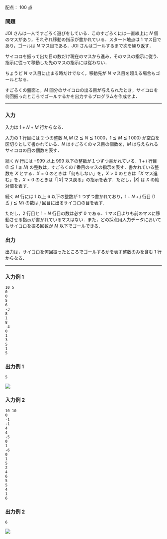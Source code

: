 配点： $100$ 点

### 問題
JOI さんは一人ですごろく遊びをしている．このすごろくには一直線上に $N$ 個のマスがあり，それぞれ移動の指示が書かれている．スタート地点は $1$ マス目であり，ゴールは $N$ マス目である．JOI さんはゴールするまで次を繰り返す．

サイコロを振って出た目の数だけ現在のマスから進み，そのマスの指示に従う．指示に従って移動した先のマスの指示には従わない．

ちょうど $N$ マス目に止まる時だけでなく，移動先が $N$ マス目を超える場合もゴールとなる．

すごろくの盤面と，$M$ 回分のサイコロの出る目が与えられたとき，サイコロを何回振ったところでゴールするかを出力するプログラムを作成せよ．

---

### 入力
入力は $1 + N + M$ 行からなる．

入力の $1$ 行目には $2$ つの整数 $N,M$ ($2 \leqq N \leqq 1\,000$，$1 \leqq M \leqq 1\,000$) が空白を区切りとして書かれている．$N$ はすごろくのマス目の個数を，$M$ は与えられるサイコロの目の個数を表す．

続く $N$ 行には $-999$ 以上 $999$ 以下の整数が１つずつ書かれている．$1+i$ 行目 ($1 \leqq i \leqq N$) の整数は，すごろくの $i$ 番目のマスの指示を表す．書かれている整数を $X$ とする．$X = 0$ のときは「何もしない」を，$X > 0$ のときは「$X$ マス進む」を，$X<0$ のときは「$|X|$ マス戻る」の指示を表す．ただし，$|X|$ は $X$ の絶対値を表す．

続く $M$ 行には $1$ 以上 $6$ 以下の整数が $1$ つずつ書かれており，$1 + N + j$ 行目 ($1 \leqq j \leqq M$) の数は $j$ 回目に出るサイコロの目を表す．

ただし，$2$ 行目と $1 + N$ 行目の数は必ず $0$ である．$1$ マス目よりも前のマスに移動させる指示が書かれているマスはない．また，どの採点用入力データにおいてもサイコロを振る回数が $M$ 以下でゴールできる．

### 出力
出力は，サイコロを何回振ったところでゴールするかを表す整数のみを含む $1$ 行からなる．

---

### 入力例 1
~~~
10 5
0
0
5
6
-3
8
1
8
-4
0
1
3
5
1
5
~~~

### 出力例 1
~~~
5
~~~

![](https://img.atcoder.jp/joi2010yo/2010-yo-t2-fig01.png)

### 入力例 2
~~~
10 10
0
-1
-1
4
4
-5
0
1
-6
0
1
5
2
4
6
5
5
4
1
6
~~~

### 出力例 2
~~~
6
~~~

![](https://img.atcoder.jp/joi2010yo/2010-yo-t2-fig02.png)

